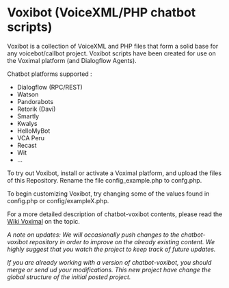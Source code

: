 Voxibot (VoiceXML/PHP chatbot scripts)
======================================

Voxibot is a collection of VoiceXML and PHP files that form a solid base for any voicebot/callbot project. Voxibot scripts have been created for use on the Voximal platform (and Dialogflow Agents). 

Chatbot platforms supported :

  - Dialogflow (RPC/REST)
  - Watson
  - Pandorabots
  - Retorik (Davi)
  - Smartly
  - Kwalys
  - HelloMyBot
  - VCA Peru
  - Recast
  - Wit
  - ...

To try out Voxibot, install or activate a Voximal platform, and upload the files of this Repository. 
Rename the file config_example.php to confg.php.

To begin customizing Voxibot, try changing some of the values found in config.php or config/exampleX.php.

For a more detailed description of chatbot-voxibot contents, please read the [Wiki Voximal](http://wiki.voximal.com/) on the topic.

*A note on updates: We will occasionally push changes to the chatbot-voxibot repository in order to improve on the already existing content. We highly suggest that you watch the project to keep track of future updates.*

*If you are already working with a version of chatbot-voxibot, you should merge or send ud your modifications. This new project have change the global structure of the initial posted project.*
